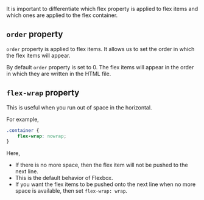 It is important to differentiate which flex property is applied to flex items and which ones are applied to the flex container.

## `order`  property

`order` property is applied to flex items. It allows us to set the order in which the flex items will appear.

By default `order` property is set to 0. The flex items will appear in the order in which they are written in the HTML file.

## `flex-wrap` property

This is useful when you run out of space in the horizontal.

For example,
```css
.container {
	flex-wrap: nowrap;
}
```

Here,
- If there is no more space, then the flex item will not be pushed to the next line.
- This is the default behavior of Flexbox.
- If you want the flex items to be pushed onto the next line when no more space is available, then set `flex-wrap: wrap`.